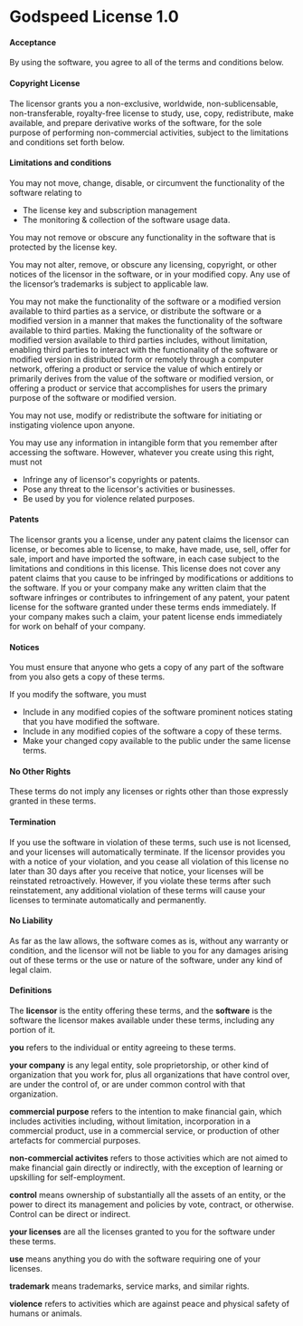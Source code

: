 # Godspeed License 1.0

#### Acceptance

By using the software, you agree to all of the terms and conditions below.

#### Copyright License

The licensor grants you a non-exclusive, worldwide, non-sublicensable, non-transferable, royalty-free license to study, use, copy, redistribute, make available, and prepare derivative works of the software, for the sole purpose of performing non-commercial activities, subject to the limitations and conditions set forth below.

#### Limitations and conditions

You may not move, change, disable, or circumvent the functionality of the software relating to

- The license key and subscription management
- The monitoring & collection of the software usage data.

You may not remove or obscure any functionality in the software that is protected by the license key.

You may not alter, remove, or obscure any licensing, copyright, or other notices of the licensor in the software, or in your modified copy. Any use of the licensor’s trademarks is subject to applicable law.

You may not make the functionality of the software or a modified version available to third parties as a service, or distribute the software or a modified version in a manner that makes the functionality of the software available to third parties. Making the functionality of the software or modified version available to third parties includes, without limitation, enabling third parties to interact with the functionality of the software or modified version in distributed form or remotely through a computer network, offering a product or service the value of which entirely or primarily derives from the value of the software or modified version, or offering a product or service that accomplishes for users the primary purpose of the software or modified version.

You may not use, modify or redistribute the software for initiating or instigating violence upon anyone.

You may use any information in intangible form that you remember after accessing the software. However, whatever you create using this right, must not

- Infringe any of licensor's copyrights or patents.
- Pose any threat to the licensor's activities or businesses.
- Be used by you for violence related purposes.

#### Patents

The licensor grants you a license, under any patent claims the licensor can license, or becomes able to license, to make, have made, use, sell, offer for sale, import and have imported the software, in each case subject to the limitations and conditions in this license. This license does not cover any patent claims that you cause to be infringed by modifications or additions to the software. If you or your company make any written claim that the software infringes or contributes to infringement of any patent, your patent license for the software granted under these terms ends immediately. If your company makes such a claim, your patent license ends immediately for work on behalf of your company.

#### Notices

You must ensure that anyone who gets a copy of any part of the software from you also gets a copy of these terms.

If you modify the software, you must

- Include in any modified copies of the software prominent notices stating that you have modified the software.
- Include in any modified copies of the software a copy of these terms.
- Make your changed copy available to the public under the same license terms.

#### No Other Rights

These terms do not imply any licenses or rights other than those expressly granted in these terms.

#### Termination

If you use the software in violation of these terms, such use is not licensed, and your licenses will automatically terminate. If the licensor provides you with a notice of your violation, and you cease all violation of this license no later than 30 days after you receive that notice, your licenses will be reinstated retroactively. However, if you violate these terms after such reinstatement, any additional violation of these terms will cause your licenses to terminate automatically and permanently.

#### No Liability

As far as the law allows, the software comes as is, without any warranty or condition, and the licensor will not be liable to you for any damages arising out of these terms or the use or nature of the software, under any kind of legal claim.

#### Definitions

The **licensor** is the entity offering these terms, and the **software** is the software the licensor makes available under these terms, including any portion of it.

**you** refers to the individual or entity agreeing to these terms.

**your company** is any legal entity, sole proprietorship, or other kind of organization that you work for, plus all organizations that have control over, are under the control of, or are under common control with that organization.

**commercial purpose** refers to the intention to make financial gain, which includes activities including, without limitation, incorporation in a commercial product, use in a commercial service, or production of other artefacts for commercial purposes.

**non-commercial activites** refers to those activities which are not aimed to make financial gain directly or indirectly, with the exception of learning or upskilling for self-employment.

**control** means ownership of substantially all the assets of an entity, or the power to direct its management and policies by vote, contract, or otherwise. Control can be direct or indirect.

**your licenses** are all the licenses granted to you for the software under these terms.

**use** means anything you do with the software requiring one of your licenses.

**trademark** means trademarks, service marks, and similar rights.

**violence** refers to activities which are against peace and physical safety of humans or animals.
